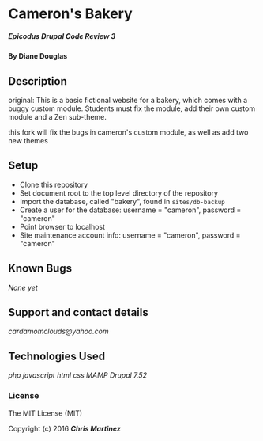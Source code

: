 # Cameron's Bakery

##### Epicodus Drupal Code Review 3

#### By Diane Douglas

## Description
original:
This is a basic fictional website for a bakery, which comes with a buggy custom module.
Students must fix the module, add their own custom module and a Zen sub-theme.

this fork will fix the bugs in cameron's custom module, as well as add two new themes
## Setup

* Clone this repository
* Set document root to the top level directory of the repository
* Import the database, called "bakery", found in `sites/db-backup`
* Create a user for the database: username = "cameron", password = "cameron"
* Point browser to localhost
* Site maintenance account info: username = "cameron", password = "cameron"


## Known Bugs
_None yet_

## Support and contact details
_cardamomclouds@yahoo.com_

## Technologies Used
_php_
_javascript_
_html_
_css_
_MAMP_
_Drupal 7.52_


### License
The MIT License (MIT)

Copyright (c) 2016 **_Chris Martinez_**
